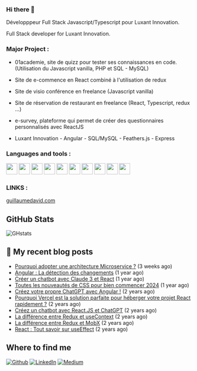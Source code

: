 ### Hi there 👋


Développpeur Full Stack Javascript/Typescript pour Luxant Innovation.

Full Stack developer for Luxant Innovation.

### Major Project :

 - 01academie, site de quizz pour tester ses connaissances en code. (Utilisation du Javascript vanilla, PHP et SQL - MySQL)

 - Site de e-commence en React combiné à l'utilisation de redux
 
 - Site de visio conférence en freelance (Javascript vanilla)
 
 - Site de réservation de restaurant en freelance (React, Typescript, redux ...)
 
 - e-survey, plateforme qui permet de créer des questionnaires personnalisés avec ReactJS

 - Luxant Innovation - Angular - SQL/MySQL - Feathers.js - Express 

### Languages and tools :

<img src="https://cdn.jsdelivr.net/gh/devicons/devicon/icons/javascript/javascript-plain.svg" width="30px"/>  <img src="https://cdn.jsdelivr.net/gh/devicons/devicon/icons/typescript/typescript-original.svg" width="30px"/>  <img src="https://cdn.jsdelivr.net/gh/devicons/devicon/icons/react/react-original.svg" width="30px"/> <img src="https://cdn.jsdelivr.net/gh/devicons/devicon/icons/nextjs/nextjs-original-wordmark.svg" width="30px"/> <img src="https://cdn.jsdelivr.net/gh/devicons/devicon@latest/icons/angularjs/angularjs-plain.svg" width="30px"/>
 <img src="https://cdn.jsdelivr.net/gh/devicons/devicon/icons/php/php-plain.svg" width="30px"/> <img src="https://cdn.jsdelivr.net/gh/devicons/devicon/icons/mysql/mysql-original-wordmark.svg" width="30px"/>  <img src="https://cdn.jsdelivr.net/gh/devicons/devicon/icons/vscode/vscode-original.svg" width="30px"/>  <img src="https://cdn.jsdelivr.net/gh/devicons/devicon/icons/nodejs/nodejs-original.svg" width="30px"/>  <img src="https://cdn.jsdelivr.net/gh/devicons/devicon/icons/gitlab/gitlab-plain-wordmark.svg" width="30px" />







### LINKS :


[guillaumedavid.com](https://www.guillaumedavid.com/)

<h2>GitHub Stats</h2>

![GHstats](https://github-readme-stats.vercel.app/api?username=GuillaumeDaviid&show_icons=true)


## 📜 My recent blog posts <img src="https://cdn-icons-png.flaticon.com/512/197/197560.png" width="13"/>

- [Pourquoi adopter une architecture Microservice ?](https://guillaumedaavid.medium.com/pourquoi-adopter-une-architecture-microservice-d8ba9cc7b3f1?source=rss-a01198f8b650------2) (3 weeks ago)
- [Angular : La détection des changements](https://guillaumedaavid.medium.com/angular-la-d%C3%A9tection-des-changements-9332384fc63f?source=rss-a01198f8b650------2) (1 year ago)
- [Créer un chatbot avec Claude 3 et React](https://guillaumedaavid.medium.com/cr%C3%A9er-un-chatbot-avec-claude-3-et-react-5c8128a32eba?source=rss-a01198f8b650------2) (1 year ago)
- [Toutes les nouveautés de CSS pour bien commencer 2024](https://guillaumedaavid.medium.com/toutes-les-nouveaut%C3%A9s-de-css-pour-bien-commencer-2024-c2afdf452d5d?source=rss-a01198f8b650------2) (1 year ago)
- [Créez votre propre ChatGPT avec Angular !](https://guillaumedaavid.medium.com/cr%C3%A9ez-votre-propre-chatgpt-avec-angular-d94b474ebdc6?source=rss-a01198f8b650------2) (2 years ago)
- [Pourquoi Vercel est la solution parfaite pour héberger votre projet React rapidement ?](https://guillaumedaavid.medium.com/pourquoi-vercel-est-la-solution-parfaite-pour-h%C3%A9berger-votre-projet-react-rapidement-c32cd7b4bab2?source=rss-a01198f8b650------2) (2 years ago)
- [Créez un chatbot avec React.JS et ChatGPT](https://guillaumedaavid.medium.com/cr%C3%A9ez-un-chatbot-avec-react-js-et-chatgpt-c38c89c4b4eb?source=rss-a01198f8b650------2) (2 years ago)
- [La différence entre Redux et useContext](https://guillaumedaavid.medium.com/la-diff%C3%A9rence-entre-redux-et-usecontext-22bd9d8984cb?source=rss-a01198f8b650------2) (2 years ago)
- [La différence entre Redux et MobX](https://guillaumedaavid.medium.com/la-diff%C3%A9rence-entre-redux-et-mobx-3715e32f03b8?source=rss-a01198f8b650------2) (2 years ago)
- [React : Tout savoir sur useEffect](https://guillaumedaavid.medium.com/react-tout-savoir-sur-useeffect-155d5628924c?source=rss-a01198f8b650------2) (2 years ago)

##  Where to find me

<p><a href="https://github.com/GuillaumeDaviid" target="_blank"><img alt="Github" src="https://img.shields.io/badge/GitHub-%2312100E.svg?&style=for-the-badge&logo=Github&logoColor=white" /></a> <a href="https://www.linkedin.com/in/guillaumedavid-gd/" target="_blank"><img alt="LinkedIn" src="https://img.shields.io/badge/linkedin-%230077B5.svg?&style=for-the-badge&logo=linkedin&logoColor=white" /></a> <a href="https://medium.com/@guillaumedaavid" target="_blank"><img alt="Medium" src="https://img.shields.io/badge/medium-%2312100E.svg?&style=for-the-badge&logo=medium&logoColor=white" /></a>
</p>

